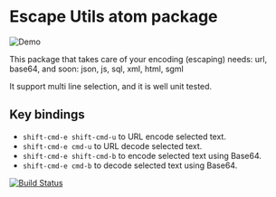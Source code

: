 # Escape Utils atom package
![Demo](https://raw.githubusercontent.com/BrightIT/escape-utils/master/demo.gif)

This package that takes care of your encoding (escaping) needs: url, base64,
and soon: json, js, sql, xml, html, sgml

It support multi line selection, and it is well unit tested.

## Key bindings
 - `shift-cmd-e shift-cmd-u` to URL encode selected text.
 - `shift-cmd-e cmd-u` to URL decode selected text.
 - `shift-cmd-e shift-cmd-b` to encode selected text using Base64.
 - `shift-cmd-e cmd-b` to decode selected text using Base64.

[![Build Status](https://travis-ci.org/BrightIT/escape-utils.svg?branch=master)](https://travis-ci.org/BrightIT/escape-utils)
